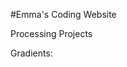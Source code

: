 #Emma's Coding Website

Processing Projects

Gradients:
<script src="processing.min.js"></script>
<canvas data-processing-sources="gradient2.pde"></canvas>

<script src="processing.min.js"></script>
<canvas data-processing-sources="gradientArray2.pde"></canvas>
